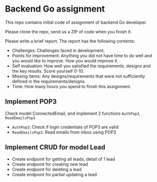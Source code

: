# Backend Go assignment

This repo contains initial code of assignment of backend Go developer.

Please clone the repo, send us a ZIP of code when you finish it.

Please write a brief report. The report has the following contents:
- Challenges: Challenges faced in development.
- Points for improvement: Anything you did not have time to do well and you would like to improve. How you would improve it.
- Self evaluation: How well you satisfied the requirements, designs and the key results. Score yourself 0-10.
- Missing items: Any designs/requirements that were not sufficiently defined in the requirements/designs.
- Time: How many hours you spend to finish this assignment.


## Implement POP3

Check model ConnectedEmail, and implement 2 functions `AuthPop3`, `ReadEmailsPop3`

- `AuthPop3`: Check if login credentials of POP3 are valid
- `ReadEmailsPop3`: Read emails from inbox using POP3

## Implement CRUD for model Lead

- Create endpoint for getting all leads, detail of 1 lead
- Create endpoint for creating new lead
- Create endpoint for deleting a lead
- Create endpoint for partial updating a lead
